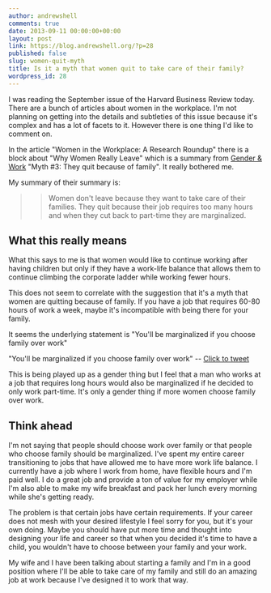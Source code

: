 ```yaml
---
author: andrewshell
comments: true
date: 2013-09-11 00:00:00+00:00
layout: post
link: https://blog.andrewshell.org/?p=28
published: false
slug: women-quit-myth
title: Is it a myth that women quit to take care of their family?
wordpress_id: 28
---
```


I was reading the September issue of the Harvard Business Review today.  There are a bunch of articles about women in the workplace.  I'm not planning on getting into the details and subtleties of this issue because it's complex and has a lot of facets to it.  However there is one thing I'd like to comment on.





In the article "Women in the Workplace: A Research Roundup" there is a block about "Why Women Really Leave" which is a summary from [Gender & Work](http://www.hbs.edu/faculty/conferences/2013-w50-research-symposium/Documents/stone.pdf) "Myth #3: They quit because of family".  It really bothered me.





My summary of their summary is:





<blockquote>
  
> 
> Women don't leave because they want to take care of their families.  They
  quit because their job requires too many hours and when they cut back to
  part-time they are marginalized.
> 
> 
</blockquote>





## What this really means





What this says to me is that women would like to continue working after having children but only if they have a work-life balance that allows them to continue climbing the corporate ladder while working fewer hours.





This does not seem to correlate with the suggestion that it's a myth that women are quitting because of family.  If you have a job that requires 60-80 hours of work a week, maybe it's incompatible with being there for your family.





It seems the underlying statement is "You'll be marginalized if you choose family over work"








"You'll be marginalized if you choose family over work" -- 
[Click to tweet](https://twitter.com/intent/tweet?text=%22You%27ll+be+marginalized+if+you+choose+family+over+work%22+http%3A%2F%2Fshll.me%2Fa9+via+%40andrewshell&source=clicktotweet)








This is being played up as a gender thing but I feel that a man who works at a job that requires long hours would also be marginalized if he decided to only work part-time.  It's only a gender thing if more women choose family over work.





## Think ahead





I'm not saying that people should choose work over family or that people who choose family should be marginalized.  I've spent my entire career transitioning to jobs that have allowed me to have more work life balance.  I currently have a job where I work from home, have flexible hours and I'm paid well.  I do a great job and provide a ton of value for my employer while I'm also able to make my wife breakfast and pack her lunch every morning while she's getting ready.





The problem is that certain jobs have certain requirements.  If your career does not mesh with your desired lifestyle I feel sorry for you, but it's your own doing.  Maybe you should have put more time and thought into designing your life and career so that when you decided it's time to have a child, you wouldn't have to choose between your family and your work.





My wife and I have been talking about starting a family and I'm in a good position where I'll be able to take care of my family and still do an amazing job at work because I've designed it to work that way.
